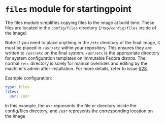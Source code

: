 # `files` module for startingpoint

The files module simplifies copying files to the image at build time. These files are located in the `config/files` directory (`/tmp/config/files` inside of the image)

Note: If you need to place anything in the `/etc` directory of the final image, it must be placed in `/usr/etc` within your repository. This ensures they are written to `/usr/etc` on the final system. `/usr/etc` is the appropriate directory for system configuration templates on immutable Fedora distros. The normal `/etc` directory is solely for manual overrides and editing by the machine's admin after installation. For more details, refer to issue [#28](https://github.com/ublue-os/startingpoint/issues/28).

Example configuration:

```yaml
type: files
files:
  usr: /usr
```
In this example, the `usr` represents the file or directory inside the config/files directory, and `/usr` represents the corresponding location on the image.


